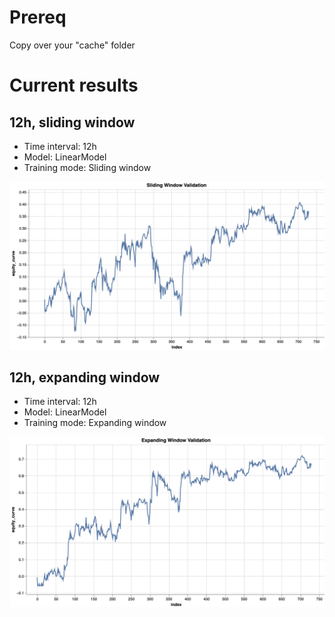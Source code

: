 # Prereq

Copy over your "cache" folder

# Current results

## 12h, sliding window

- Time interval: 12h
- Model: LinearModel
- Training mode: Sliding window

![Sliding window cum results](images/12h-sliding-window.png)

## 12h, expanding window

- Time interval: 12h
- Model: LinearModel
- Training mode: Expanding window

![Expanding window cum results](images/12h-expanding-window.png)